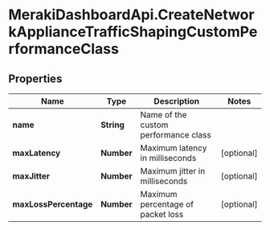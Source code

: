 # MerakiDashboardApi.CreateNetworkApplianceTrafficShapingCustomPerformanceClass

## Properties
Name | Type | Description | Notes
------------ | ------------- | ------------- | -------------
**name** | **String** | Name of the custom performance class | 
**maxLatency** | **Number** | Maximum latency in milliseconds | [optional] 
**maxJitter** | **Number** | Maximum jitter in milliseconds | [optional] 
**maxLossPercentage** | **Number** | Maximum percentage of packet loss | [optional] 


